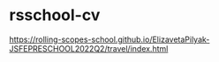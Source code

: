 # rsschool-cv
https://rolling-scopes-school.github.io/ElizavetaPilyak-JSFEPRESCHOOL2022Q2/travel/index.html
